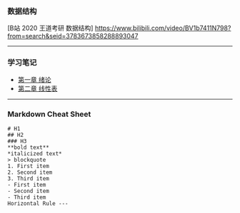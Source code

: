 ### 数据结构
[B站 2020 王道考研 数据结构]  https://www.bilibili.com/video/BV1b7411N798?from=search&seid=3783673858288893047

---


### 学习笔记
- [第一章 绪论](https://github.com/kang3889631/DataStructure/issues/1#issue-731965426)
- [第二章 线性表](https://github.com/kang3889631/DataStructure/issues/2#issue-732866321)



---
### Markdown Cheat Sheet
```
# H1
## H2
### H3
**bold text**
*italicized text*
> blockquote
1. First item
2. Second item
3. Third item
- First item
- Second item
- Third item
Horizontal Rule ---
```
